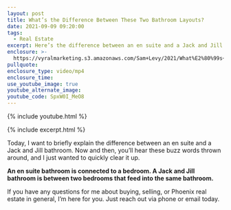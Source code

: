 ```yaml
---
layout: post
title: What’s the Difference Between These Two Bathroom Layouts?
date: 2021-09-09 09:20:00
tags:
  - Real Estate
excerpt: Here’s the difference between an en suite and a Jack and Jill bathroom.
enclosure: >-
  https://vyralmarketing.s3.amazonaws.com/Sam+Levy/2021/What%E2%80%99s+the+Difference+Between+These+Two+Bathroom+Layouts_+(2).mp4
pullquote:
enclosure_type: video/mp4
enclosure_time:
use_youtube_image: true
youtube_alternate_image:
youtube_code: SpxW0I_MeO8
---
```

{% include youtube.html %}

{% include excerpt.html %}

Today, I want to briefly explain the difference between an en suite and a Jack and Jill bathroom. Now and then, you’ll hear these buzz words thrown around, and I just wanted to quickly clear it up.

**An en suite bathroom is connected to a bedroom. A Jack and Jill bathroom is between two bedrooms that feed into the same bathroom.**

If you have any questions for me about buying, selling, or Phoenix real estate in general, I’m here for you. Just reach out via phone or email today.
